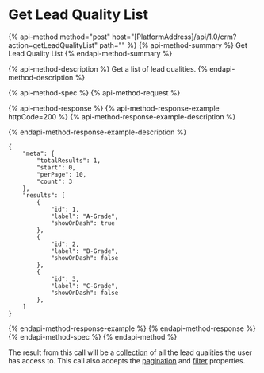 # Get Lead Quality List

{% api-method method="post" host="\[PlatformAddress\]/api/1.0/crm?action=getLeadQualityList" path="" %}
{% api-method-summary %}
Get Lead Quality List
{% endapi-method-summary %}

{% api-method-description %}
Get a list of lead qualities.
{% endapi-method-description %}

{% api-method-spec %}
{% api-method-request %}

{% api-method-response %}
{% api-method-response-example httpCode=200 %}
{% api-method-response-example-description %}

{% endapi-method-response-example-description %}

```text
{
    "meta": {
        "totalResults": 1,
        "start": 0,
        "perPage": 10,
        "count": 3
    },
    "results": [
        {
            "id": 1,
            "label": "A-Grade",
            "showOnDash": true
        },
        {
            "id": 2,
            "label": "B-Grade",
            "showOnDash": false
        },
        {
            "id": 3,
            "label": "C-Grade",
            "showOnDash": false
        },
    ]
}
```
{% endapi-method-response-example %}
{% endapi-method-response %}
{% endapi-method-spec %}
{% endapi-method %}

The result from this call will be a [collection](../getting-started/interpreting-the-response/collections.md) of all the lead qualities the user has access to. This call also accepts the [pagination](../getting-started/interpreting-the-response/pagination.md) and [filter](../getting-started/interpreting-the-response/filtering.md) properties.

